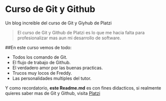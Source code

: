 # Curso de Git y Github
Un blog increible del curso de Git y Giyhub de Platzi

>  El curso de Git y Github de Platzi es lo que me hacia falta para profesionalizar mas aun mi desarrollo de software.

##En este curso vemos de todo:
- Todos los comando de Git.
- El flujo de trabajo de Github.
- El verdadero amor por las buenas practicas.
- Trucos muy locos de Freddy.
- Las personalidades multiples del tutor.

Y como recordatorio, **este Readme.md** es con fines didacticos, si realmente quieres saber mas de Git y Github, visita [Platzi](http://www.platzi.com "Platzi")